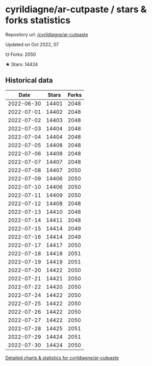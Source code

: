# cyrildiagne/ar-cutpaste / stars & forks statistics

Repository url: [/cyrildiagne/ar-cutpaste](https://github.com/cyrildiagne/ar-cutpaste)

Updated on Oct 2022, 07

☋ Forks: 2050

★ Stars: 14424

## Historical data
| Date | Stars | Forks |
|------|-------|-------|
| 2022-06-30 | 14401 | 2048 | 
| 2022-07-01 | 14402 | 2048 | 
| 2022-07-02 | 14403 | 2048 | 
| 2022-07-03 | 14404 | 2048 | 
| 2022-07-04 | 14404 | 2048 | 
| 2022-07-05 | 14408 | 2048 | 
| 2022-07-06 | 14408 | 2048 | 
| 2022-07-07 | 14407 | 2048 | 
| 2022-07-08 | 14407 | 2050 | 
| 2022-07-09 | 14406 | 2050 | 
| 2022-07-10 | 14406 | 2050 | 
| 2022-07-11 | 14409 | 2050 | 
| 2022-07-12 | 14408 | 2048 | 
| 2022-07-13 | 14410 | 2048 | 
| 2022-07-14 | 14411 | 2048 | 
| 2022-07-15 | 14414 | 2049 | 
| 2022-07-16 | 14414 | 2049 | 
| 2022-07-17 | 14417 | 2050 | 
| 2022-07-18 | 14418 | 2051 | 
| 2022-07-19 | 14419 | 2051 | 
| 2022-07-20 | 14422 | 2050 | 
| 2022-07-21 | 14421 | 2050 | 
| 2022-07-22 | 14420 | 2050 | 
| 2022-07-24 | 14422 | 2050 | 
| 2022-07-25 | 14422 | 2050 | 
| 2022-07-26 | 14422 | 2050 | 
| 2022-07-27 | 14422 | 2050 | 
| 2022-07-28 | 14425 | 2051 | 
| 2022-07-29 | 14424 | 2051 | 
| 2022-07-30 | 14424 | 2050 | 


[Detailed charts & statistics for cyrildiagne/ar-cutpaste](https://reviewgithub.com/rep/cyrildiagne/ar-cutpaste)
